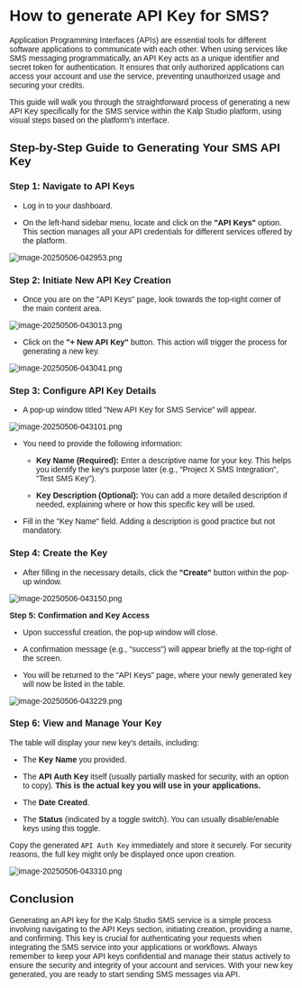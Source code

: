 <style> body {  font-family: "Source Sans 3", sans-serif!important; }</style>
<link href="https://fonts.googleapis.com/css2?family=Source+Sans+3:ital,wght@0,200..900;1,200..900&display=swap" rel="stylesheet">    <link rel="stylesheet" href="https://fonts.googleapis.com/icon?family=Material+Icons">

# **How to generate API Key for SMS?**

Application Programming Interfaces (APIs) are essential tools for different software applications to communicate with each other. When using services like SMS messaging programmatically, an API Key acts as a unique identifier and secret token for authentication. It ensures that only authorized applications can access your account and use the service, preventing unauthorized usage and securing your credits.

This guide will walk you through the straightforward process of generating a new API Key specifically for the SMS service within the Kalp Studio platform, using visual steps based on the platform's interface.

## Step-by-Step Guide to Generating Your SMS API Key

### **Step 1: Navigate to API Keys**

-   Log in to your dashboard.
    
-   On the left-hand sidebar menu, locate and click on the **"API Keys"** option. This section manages all your API credentials for different services offered by the platform.

![image-20250506-042953.png](blob:https://p2eprojects.atlassian.net/527c0823-943b-4aa5-802c-a00c0cf012a4#media-blob-url=true&id=6ea23f4e-0e09-44a3-8bd0-169ba0ed5da7&collection=contentId-570818603&contextId=570818603&width=1696&height=660&alt=image-20250506-042953.png)

### **Step 2: Initiate New API Key Creation**

-   Once you are on the "API Keys" page, look towards the top-right corner of the main content area.

![image-20250506-043013.png](blob:https://p2eprojects.atlassian.net/82fb90d7-7b72-4c4b-81e4-5617cd7d3777#media-blob-url=true&id=a6909a1f-d817-4f38-a9ce-69d9a766b77d&collection=contentId-570818603&contextId=570818603&width=1696&height=660&alt=image-20250506-043013.png)

-   Click on the **"+ New API Key"** button. This action will trigger the process for generating a new key.


![image-20250506-043041.png](blob:https://p2eprojects.atlassian.net/f0af5262-30d7-4254-8394-fae5489a26d6#media-blob-url=true&id=d78ca079-6d8a-4284-a6ed-5484c5e1899f&collection=contentId-570818603&contextId=570818603&width=1694&height=510&alt=image-20250506-043041.png)

### **Step 3: Configure API Key Details**

-   A pop-up window titled "New API Key for SMS Service" will appear.

![image-20250506-043101.png](blob:https://p2eprojects.atlassian.net/3948a207-d8f2-4eb5-baea-b91b08805824#media-blob-url=true&id=b0b749ea-1b7b-45cd-899b-a17db4d49063&collection=contentId-570818603&contextId=570818603&width=1688&height=696&alt=image-20250506-043101.png)

-   You need to provide the following information:
    
    -   **Key Name (Required):** Enter a descriptive name for your key. This helps you identify the key's purpose later (e.g., "Project X SMS Integration", "Test SMS Key").
        
    -   **Key Description (Optional):** You can add a more detailed description if needed, explaining where or how this specific key will be used.
        
-   Fill in the "Key Name" field. Adding a description is good practice but not mandatory.
    

### **Step 4: Create the Key**

-   After filling in the necessary details, click the **"Create"** button within the pop-up window.


![image-20250506-043150.png](blob:https://p2eprojects.atlassian.net/3cf9f1f9-d394-48b6-b592-b01bc5df2045#media-blob-url=true&id=0b8a67ed-941e-4b0a-bc23-b19b0f2e12a2&collection=contentId-570818603&contextId=570818603&width=1681&height=786&alt=image-20250506-043150.png)

**Step 5: Confirmation and Key Access**

-   Upon successful creation, the pop-up window will close.
    
-   A confirmation message (e.g., "success") will appear briefly at the top-right of the screen.
    
-   You will be returned to the "API Keys" page, where your newly generated key will now be listed in the table.
    

![image-20250506-043229.png](blob:https://p2eprojects.atlassian.net/4fc3c5fa-2876-4019-b6d7-f918dc552503#media-blob-url=true&id=7476f9e8-5cd9-435d-b38a-fbf774609ba6&collection=contentId-570818603&contextId=570818603&width=1692&height=705&alt=image-20250506-043229.png)

### **Step 6: View and Manage Your Key**

The table will display your new key's details, including:

-   The **Key Name** you provided.
    
-   The **API Auth Key** itself (usually partially masked for security, with an option to copy). **This is the actual key you will use in your applications.**
    
-   The **Date Created**.
    
-   The **Status** (indicated by a toggle switch). You can usually disable/enable keys using this toggle.
    

Copy the generated `API Auth Key` immediately and store it securely. For security reasons, the full key might only be displayed once upon creation.


![image-20250506-043310.png](blob:https://p2eprojects.atlassian.net/b472e375-e0a9-4ad6-a216-a891dddbbe1a#media-blob-url=true&id=4ba80793-f282-469f-9226-7a95154428b3&collection=contentId-570818603&contextId=570818603&width=1700&height=617&alt=image-20250506-043310.png)

## Conclusion

Generating an API key for the Kalp Studio SMS service is a simple process involving navigating to the API Keys section, initiating creation, providing a name, and confirming. This key is crucial for authenticating your requests when integrating the SMS service into your applications or workflows. Always remember to keep your API keys confidential and manage their status actively to ensure the security and integrity of your account and services. With your new key generated, you are ready to start sending SMS messages via API.